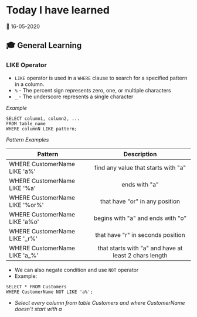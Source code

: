 # Today I have learned

:calendar: 16-05-2020

## :mortar_board: General Learning

### LIKE Operator

- `LIKE` operator is used in a `WHERE` clause to search for a specified pattern in a column.
- `%` - The percent sign represents zero, one, or multiple characters
- `_` - The underscore represents a single character

_Example_

```
SELECT column1, column2, ...
FROM table_name
WHERE columnN LIKE pattern;
```

_Pattern Examples_

| Pattern                           | Description                                            |
| --------------------------------- |:------------------------------------------------------:|
| WHERE CustomerName LIKE 'a%'      | find any value that starts with "a"                    |
| WHERE CustomerName LIKE '%a'      | ends with "a"                                          |
| WHERE CustomerName LIKE '%or%'    | that have "or" in any position                         |
| WHERE CustomerName LIKE 'a%o'     | begins with "a" and ends with "o"                      |
| WHERE CustomerName LIKE '_r%'     | that have "r" in seconds position                      |
| WHERE CustomerName LIKE 'a_%'	    | that starts with "a" and have at least 2 chars length  |

- We can also negate condition and use `NOT` operator
- Example:

```
SELECT * FROM Customers
WHERE CustomerName NOT LIKE 'a%';
```

- _Select every column from table Customers and where CustomerName doesn't start with a_
